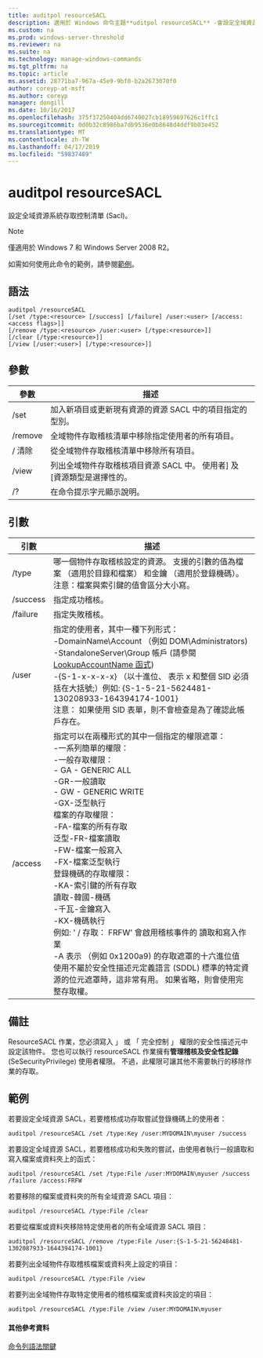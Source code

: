 ```yaml
---
title: auditpol resourceSACL
description: 適用於 Windows 命令主題**uditpol resourceSACL** -會設定全域資源系統存取控制清單 (Sacl)。
ms.custom: na
ms.prod: windows-server-threshold
ms.reviewer: na
ms.suite: na
ms.technology: manage-windows-commands
ms.tgt_pltfrm: na
ms.topic: article
ms.assetid: 28771ba7-967a-45e9-9bf0-b2a2673070f0
author: coreyp-at-msft
ms.author: coreyp
manager: dongill
ms.date: 10/16/2017
ms.openlocfilehash: 375f37250404dd6740027cb18959697626c1ffc1
ms.sourcegitcommit: 0d0b32c8986ba7db9536e0b8648d4ddf9b03e452
ms.translationtype: MT
ms.contentlocale: zh-TW
ms.lasthandoff: 04/17/2019
ms.locfileid: "59837489"
---
```

# <a name="auditpol-resourcesacl"></a>auditpol resourceSACL



設定全域資源系統存取控制清單 (Sacl)。

> [!NOTE]
> 僅適用於 Windows 7 和 Windows Server 2008 R2。

如需如何使用此命令的範例，請參閱[範例](#BKMK_Examples)。

## <a name="syntax"></a>語法

```
auditpol /resourceSACL
[/set /type:<resource> [/success] [/failure] /user:<user> [/access:<access flags>]]
[/remove /type:<resource> /user:<user> [/type:<resource>]]
[/clear [/type:<resource>]]
[/view [/user:<user>] [/type:<resource>]]
```

## <a name="parameters"></a>參數

|參數|描述|
|---------|-----------|
|/set|加入新項目或更新現有資源的資源 SACL 中的項目指定的型別。|
|/remove|全域物件存取稽核清單中移除指定使用者的所有項目。|
|/ 清除|從全域物件存取稽核清單中移除所有項目。|
|/view|列出全域物件存取稽核項目資源 SACL 中。 使用者] 及 [資源類型是選擇性的。|
|/?|在命令提示字元顯示說明。|

## <a name="arguments"></a>引數

|引數|描述|
|--------|-----------|
|/type|哪一個物件存取稽核設定的資源。 支援的引數的值為檔案 （適用於目錄和檔案） 和金鑰 （適用於登錄機碼）。</br>注意：檔案與索引鍵的值會區分大小寫。|
|/success|指定成功稽核。|
|/failure|指定失敗稽核。|
|/user|指定的使用者，其中一種下列形式：</br>-DomainName\Account （例如 DOM\Administrators)</br>-StandaloneServer\Group 帳戶 (請參閱[LookupAccountName 函式](https://msdn.microsoft.com/library/windows/desktop/aa379159(v=vs.85).aspx))</br>-{S-1-x-x-x-x} （以十進位、 表示 x 和整個 SID 必須括在大括號;）例如: {S-1-5-21-5624481-130208933-164394174-1001}</br>    注意：   如果使用 SID 表單，則不會檢查是為了確認此帳戶存在。|
|/access|指定可以在兩種形式的其中一個指定的權限遮罩：</br>-一系列簡單的權限：</br>    -一般存取權限：</br>        -   GA - GENERIC ALL</br>        -GR-一般讀取</br>        -   GW - GENERIC WRITE</br>        -GX-泛型執行</br>    檔案的存取權限：</br>        -FA-檔案的所有存取</br>        泛型-FR-檔案讀取</br>        -FW-檔案一般寫入</br>        -FX-檔案泛型執行</br>    登錄機碼的存取權限：</br>        -KA-索引鍵的所有存取</br>        讀取-韓國-機碼</br>        -千瓦-金鑰寫入</br>        -KX-機碼執行</br>    例如: ' / 存取： FRFW' 會啟用稽核事件的 讀取和寫入作業</br>-A 表示 （例如 0x1200a9) 的存取遮罩的十六進位值</br>    使用不屬於安全性描述元定義語言 (SDDL) 標準的特定資源的位元遮罩時，這非常有用。 如果省略，則會使用完整存取權。|

## <a name="remarks"></a>備註

ResourceSACL 作業，您必須寫入 」 或 「 完全控制 」 權限的安全性描述元中設定該物件。 您也可以執行 resourceSACL 作業擁有**管理稽核及安全性記錄**(SeSecurityPrivilege) 使用者權限。 不過，此權限可讓其他不需要執行的移除作業的存取。

## <a name="BKMK_Examples"></a>範例

若要設定全域資源 SACL，若要稽核成功存取嘗試登錄機碼上的使用者：
```
auditpol /resourceSACL /set /type:Key /user:MYDOMAIN\myuser /success
```
若要設定全域資源 SACL，若要稽核成功和失敗的嘗試，由使用者執行一般讀取和寫入檔案或資料夾上的函式：
```
auditpol /resourceSACL /set /type:File /user:MYDOMAIN\myuser /success /failure /access:FRFW
```
若要移除的檔案或資料夾的所有全域資源 SACL 項目：
```
auditpol /resourceSACL /type:File /clear
```
若要從檔案或資料夾移除特定使用者的所有全域資源 SACL 項目：
```
auditpol /resourceSACL /remove /type:File /user:{S-1-5-21-56248481-1302087933-1644394174-1001}
```
若要列出全域物件存取稽核檔案或資料夾上設定的項目：
```
auditpol /resourceSACL /type:File /view
```
若要列出全域物件存取特定使用者的稽核檔案或資料夾設定的項目：
```
auditpol /resourceSACL /type:File /view /user:MYDOMAIN\myuser
```

#### <a name="additional-references"></a>其他參考資料

[命令列語法關鍵](command-line-syntax-key.md)